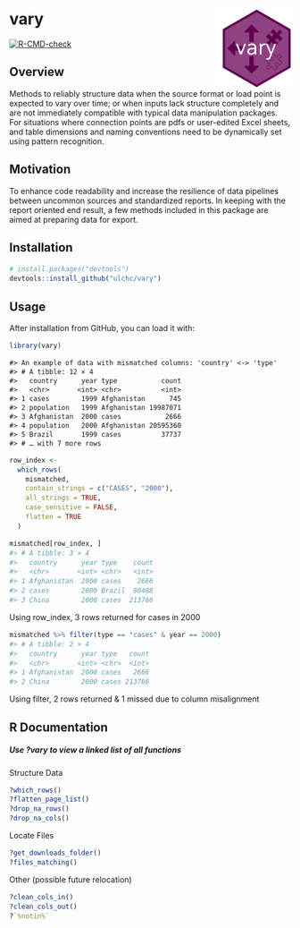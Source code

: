 
<!-- README.md is generated from README.Rmd. Please edit that file -->

# vary <a href='https://github.com/ulchc/vary'><img src='man/figures/logo.png' align="right" height="139" /></a>

<!-- badges: start -->

[![R-CMD-check](https://github.com/ulchc/vary/actions/workflows/R-CMD-check.yaml/badge.svg)](https://github.com/ulchc/vary/actions/workflows/R-CMD-check.yaml)
<!-- badges: end -->

## Overview

Methods to reliably structure data when the source format or load point
is expected to vary over time; or when inputs lack structure completely
and are not immediately compatible with typical data manipulation
packages. For situations where connection points are pdfs or user-edited
Excel sheets, and table dimensions and naming conventions need to be
dynamically set using pattern recognition.

## Motivation

To enhance code readability and increase the resilience of data
pipelines between uncommon sources and standardized reports. In keeping
with the report oriented end result, a few methods included in this
package are aimed at preparing data for export.

## Installation

``` r
# install.packages("devtools")
devtools::install_github("ulchc/vary")
```

## Usage

After installation from GitHub, you can load it with:

``` r
library(vary)
```

    #> An example of data with mismatched columns: 'country' <-> 'type'
    #> # A tibble: 12 × 4
    #>   country      year type           count
    #>   <chr>       <int> <chr>          <int>
    #> 1 cases        1999 Afghanistan      745
    #> 2 population   1999 Afghanistan 19987071
    #> 3 Afghanistan  2000 cases           2666
    #> 4 population   2000 Afghanistan 20595360
    #> 5 Brazil       1999 cases          37737
    #> # … with 7 more rows

``` r
row_index <-
  which_rows(
    mismatched,
    contain_strings = c("CASES", "2000"),
    all_strings = TRUE,
    case_sensitive = FALSE,
    flatten = TRUE
  )
```

``` r
mismatched[row_index, ]
#> # A tibble: 3 × 4
#>   country      year type    count
#>   <chr>       <int> <chr>   <int>
#> 1 Afghanistan  2000 cases    2666
#> 2 cases        2000 Brazil  80488
#> 3 China        2000 cases  213766
```

Using row_index, 3 rows returned for cases in 2000

``` r
mismatched %>% filter(type == "cases" & year == 2000)
#> # A tibble: 2 × 4
#>   country      year type   count
#>   <chr>       <int> <chr>  <int>
#> 1 Afghanistan  2000 cases   2666
#> 2 China        2000 cases 213766
```

Using filter, 2 rows returned & 1 missed due to column misalignment

## R Documentation

##### Use ?vary to view a linked list of all functions

Structure Data

``` r
?which_rows()
?flatten_page_list()
?drop_na_rows()
?drop_na_cols()
```

Locate Files

``` r
?get_downloads_folder()
?files_matching()
```

Other (possible future relocation)

``` r
?clean_cols_in()
?clean_cols_out()
?`%notin%`
```
